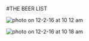 #THE BEER LIST


![photo on 12-2-16 at 10 12 am](https://cloud.githubusercontent.com/assets/22873862/20839065/1d63f182-b879-11e6-9864-ac2e5efd1c25.jpg)

![photo on 12-2-16 at 10 18 am](https://cloud.githubusercontent.com/assets/22873862/20839093/398b1138-b879-11e6-81b1-7683cb99054a.jpg)
